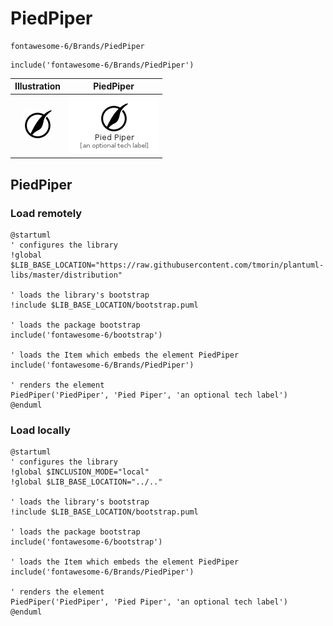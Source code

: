 # PiedPiper


```text
fontawesome-6/Brands/PiedPiper
```

```text
include('fontawesome-6/Brands/PiedPiper')
```



| Illustration | PiedPiper |
| :---: | :---: |
| ![illustration for Illustration](../../fontawesome-6/Brands/PiedPiper.png) | ![illustration for PiedPiper](../../fontawesome-6/Brands/PiedPiper.Local.png) |




## PiedPiper

### Load remotely
```plantuml
@startuml
' configures the library
!global $LIB_BASE_LOCATION="https://raw.githubusercontent.com/tmorin/plantuml-libs/master/distribution"

' loads the library's bootstrap
!include $LIB_BASE_LOCATION/bootstrap.puml

' loads the package bootstrap
include('fontawesome-6/bootstrap')

' loads the Item which embeds the element PiedPiper
include('fontawesome-6/Brands/PiedPiper')

' renders the element
PiedPiper('PiedPiper', 'Pied Piper', 'an optional tech label')
@enduml
```

### Load locally
```plantuml
@startuml
' configures the library
!global $INCLUSION_MODE="local"
!global $LIB_BASE_LOCATION="../.."

' loads the library's bootstrap
!include $LIB_BASE_LOCATION/bootstrap.puml

' loads the package bootstrap
include('fontawesome-6/bootstrap')

' loads the Item which embeds the element PiedPiper
include('fontawesome-6/Brands/PiedPiper')

' renders the element
PiedPiper('PiedPiper', 'Pied Piper', 'an optional tech label')
@enduml
```

